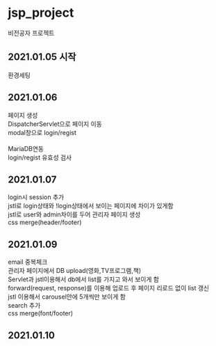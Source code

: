 # jsp_project
비전공자 프로젝트

## 2021.01.05 시작
  환경세팅

## 2021.01.06
  페이지 생성<br>
  DispatcherServlet으로 페이지 이동<br>
  modal창으로 login/regist<br><br>
  MariaDB연동<br>
  login/regist 유효성 검사
  
## 2021.01.07
  login시 session 추가<br>
  jstl로 login상태와 !login상태에서 보이는 페이지에 차이가 있게함<br>
  jstl로 user와 admin차이를 두어 관리자 페이지 생성<br>
  css merge(header/footer)
  
## 2021.01.09
  email 중복체크<br>
  관리자 페이지에서 DB upload(영화,TV프로그램,책)<br>
  Servlet과 jstl이용해서 db에서 list를 가지고 와서 보이게 함 <br>
  forward(request, response)를 이용해 업로드 후 페이지 리로드 없이 list 갱신<br>
  jstl 이용해서 carousel안에 5개씩만 보이게 함<br>
  search 추가<br>
  css merge(font/footer)
  
## 2021.01.10
